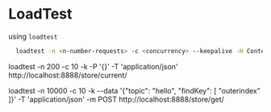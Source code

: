 # LoadTest

using `loadtest`

```bash
  loadtest -n <n-number-requests> -c <concurrency> --keepalive -H Content-Type:application/json -m POST --data <data> http://localhost:6789/<route>
```

loadtest -n 200 -c 10 -k -P '{}' -T 'application/json' http://localhost:8888/store/current/

loadtest -n 10000 -c 10 -k --data '{"topic": "hello", "findKey": [ "outerindex" ]}' -T 'application/json' -m POST http://localhost:8888/store/get/